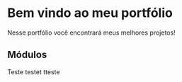 # Bem vindo ao meu portfólio
Nesse portfólio você encontrará meus melhores projetos!

## Módulos
Teste testet tteste